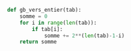 ```python linenums='1'
def gb_vers_entier(tab):
    somme = 0
    for i in range(len(tab)):
        if tab[i]:
            somme += 2**(len(tab)-1-i)
    return somme 
```
